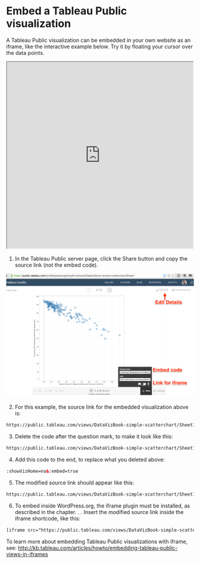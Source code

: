 # Embed a Tableau Public visualization

A Tableau Public visualization can be embedded in your own website as an iframe, like the interactive example below. Try it by floating your cursor over the data points.

<iframe src="https://public.tableau.com/views/DataVizBook-simple-scatterchart/Sheet1?:showVizHome=no&:embed=true" width="500" height="500"></iframe>

1) In the Tableau Public server page, click the Share button and copy the source link (not the embed code).

![](TableauPublic-edit-embed.png)

2) For this example, the source link for the embedded visualization above is:

```html
https://public.tableau.com/views/DataVizBook-simple-scatterchart/Sheet1?:embed=y&:display_count=yes&:showTabs=y
```

3) Delete the code after the question mark, to make it look like this:

```html
https://public.tableau.com/views/DataVizBook-simple-scatterchart/Sheet1?
```

4) Add this code to the end, to replace what you deleted above:

```html
:showVizHome=no&:embed=true
```

5) The modified source link should appear like this:

```html
https://public.tableau.com/views/DataVizBook-simple-scatterchart/Sheet1?:showVizHome=no&:embed=true
```

6) To embed inside WordPress.org, the iframe plugin must be installed, as described in the chapter. . .  Insert the modified source link inside the iframe shortcode, like this:
```html
[iframe src="https://public.tableau.com/views/DataVizBook-simple-scatterchart/Sheet1?:showVizHome=no&:embed=true"]
```

To learn more about embedding Tableau Public visualizations with iframe, see: http://kb.tableau.com/articles/howto/embedding-tableau-public-views-in-iframes

